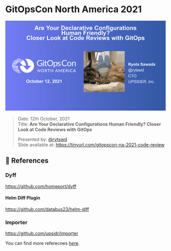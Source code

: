# GitOpsCon North America 2021

![slide](/slide.png)

> Date: 12th October, 2021\
> Title: **Are Your Declarative Configurations Human Friendly? Closer Look at Code Reviews with GitOps**
>
> Presented by: [@rytswd](https://github.com/rytswd)\
> Slide available at: https://tinyurl.com/gitopscon-na-2021-code-review

## 🔎 References

<!-- == imptr: ref / begin from: ./docs/references.md#[main] == -->

### Dyff

https://github.com/homeport/dyff

#### Helm Diff Plugin

https://github.com/databus23/helm-diff

### Importer

https://github.com/upsidr/importer

<!-- == imptr: ref / end == -->

You can find more referecnes [here](/docs/references.md).
